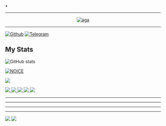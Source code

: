  • 
_______ 
<p align="center">
  <a href="https://github.com/tecnoagateam"><img src="http://readme-typing-svg.herokuapp.com?color=00FF00&center=true&vCenter=true&multiline=false&lines=Salam+👋🏻+;.Mən+MR+AĞA+Super+Fast+programçı..." alt="aga">
</p>           
         
_______

[![Github](https://img.shields.io/badge/-Github-181717?style=for-the-badge&logo=Github&logoColor=white)](https://github.com/tecnoagateam)
[![Telegram](https://img.shields.io/badge/Telegram-2CA5E0?style=for-the-badge&logo=telegram&logoColor=white)](https://telegram.me/tenha055)

 ## My Stats
![ GitHub stats](https://github-readme-stats.vercel.app/api?username=tecnoagateam&show_icons=true&theme=radical)

[![NOICE](https://github-readme-stats.vercel.app/api/top-langs/?username=tecnoagateam&layout=compact&theme=midnight-purple&hide=Css)](https://github.com/tecnoagateam)

![](https://visitor-badge.laobi.icu/badge?page_id=tecnoagateam)





<a href="https://github.com/tecnoagateam/tecnoagateam">
<img src="https://github.com/tecnoagateam/tecnoagateam/blob/master/generated/overview.svg#gh-dark-mode-only" />
<img src="https://github.com/tecnoagateam/tecnoagateam/blob/master/generated/languages.svg#gh-dark-mode-only" />
<img src="https://github.com/tecnoagateam/tecnoagateam/blob/master/generated/overview.svg#gh-light-mode-only" />
<img src="https://github.com/tecnoagateam/tecnoagateam/blob/master/generated/languages.svg#gh-light-mode-only" />
</a>



<a href="https://github.com/tecnoagateam">
  <img src="https://github-readme-stats.vercel.app/api/pin/?username=tecnoagateam&repo=tecnoagateam&cache_seconds=86400&theme=gotham">
</a>

</a>


 ---------------------
 ---------------------

          
 ---------------------
 ---------------------
</a>

 






<img src="https://github.com/tecnoagateam/github-stats/blob/master/generated/overview.svg#gh-dark-mode-only" />

<img src="https://github.com/tecnoagateam/github-stats/blob/master/generated/overview.svg#gh-dark-mode-only" />

</a>


 
